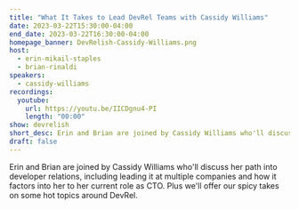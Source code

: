 ```yaml
---
title: "What It Takes to Lead DevRel Teams with Cassidy Williams"
date: 2023-03-22T15:30:00-04:00
end_date: 2023-03-22T16:30:00-04:00
homepage_banner: DevRelish-Cassidy-Williams.png
host: 
  - erin-mikail-staples
  - brian-rinaldi
speakers:
  - cassidy-williams
recordings:
  youtube:
    url: https://youtu.be/IICDgnu4-PI
    length: "00:00"
show: devrelish
short_desc: Erin and Brian are joined by Cassidy Williams who'll discuss her path into developer relations, including leading it at multiple companies.
draft: false
---
```


Erin and Brian are joined by Cassidy Williams who'll discuss her path into developer relations, including leading it at multiple companies and how it factors into her to her current role as CTO. Plus we'll offer our spicy takes on some hot topics around DevRel.